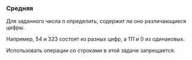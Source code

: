 ### Средняя

Для заданного числа n определить, содержит ли оно различающиеся цифры.

Например, 54 и 323 состоят из разных цифр, а 111 и 0 из одинаковых.

Использовать операции со строками в этой задаче запрещается.